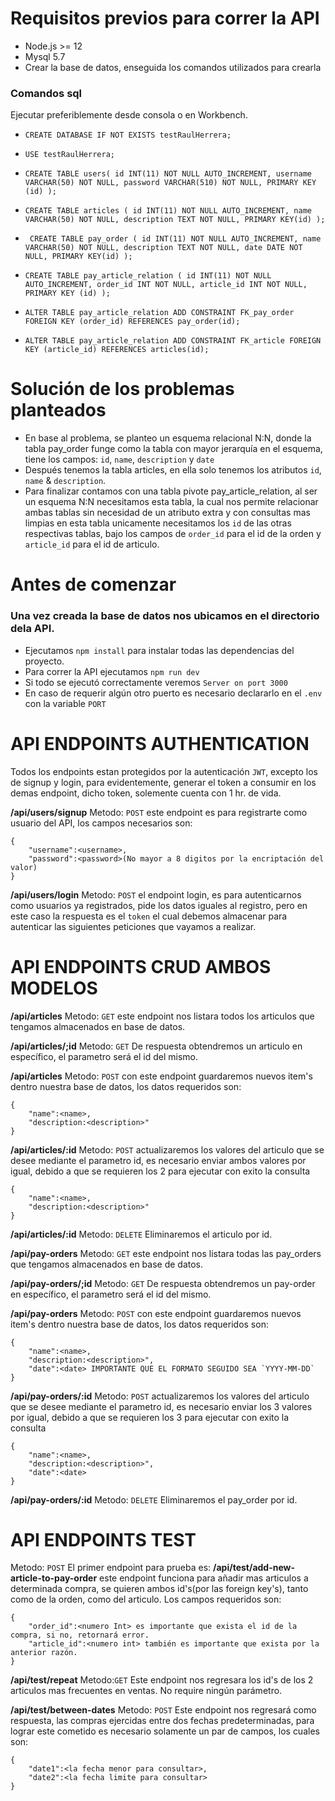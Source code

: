 # Requisitos previos para correr la API

  - Node.js >= 12
  - Mysql 5.7
  - Crear la base de datos, enseguida los comandos utilizados para crearla

### Comandos sql
Ejecutar preferiblemente desde consola o en Workbench.
* `CREATE DATABASE IF NOT EXISTS testRaulHerrera;`
* `USE testRaulHerrera;`
* `CREATE TABLE users(
    id INT(11) NOT NULL AUTO_INCREMENT,
    username VARCHAR(50) NOT NULL,
    password VARCHAR(510) NOT NULL,
    PRIMARY KEY (id)
);`
* `CREATE TABLE articles (
    id INT(11) NOT NULL AUTO_INCREMENT,
    name VARCHAR(50) NOT NULL,
    description TEXT NOT NULL,
    PRIMARY KEY(id)
);`

* `
CREATE TABLE pay_order (
    id INT(11) NOT NULL AUTO_INCREMENT,
    name VARCHAR(50) NOT NULL,
    description TEXT NOT NULL,
    date DATE NOT NULL,
    PRIMARY KEY(id)
);`

* `CREATE TABLE pay_article_relation (
        id INT(11) NOT NULL AUTO_INCREMENT,
        order_id INT NOT NULL,
        article_id INT NOT NULL,
        PRIMARY KEY (id)
);`

* `ALTER TABLE pay_article_relation
ADD CONSTRAINT FK_pay_order
FOREIGN KEY (order_id) REFERENCES pay_order(id);`

* `ALTER TABLE pay_article_relation
ADD CONSTRAINT FK_article
FOREIGN KEY (article_id) REFERENCES articles(id);`
 
# Solución de los problemas planteados

  - En base al problema, se planteo un esquema relacional N:N, donde la tabla pay_order funge como la tabla con mayor jerarquía en el esquema, tiene los campos: `id`, `name`, `description` y `date`
  - Después tenemos la tabla articles, en ella solo tenemos los atributos `id`, `name` & `description`.
  - Para finalizar contamos con una tabla pivote pay_article_relation, al ser un esquema N:N necesitamos esta tabla, la cual nos permite relacionar ambas tablas sin necesidad de un atributo extra y con consultas mas limpias en esta tabla unicamente necesitamos los `id` de las otras respectivas tablas, bajo los campos de `order_id` para el id de la orden y `article_id` para el id de articulo.

# Antes de comenzar
### Una vez creada la base de datos nos ubicamos en el directorio dela API.
  - Ejecutamos `npm install` para instalar todas las dependencias del proyecto.
  - Para correr la API ejecutamos `npm run dev`
  - Si todo se ejecutó correctamente veremos `Server on port 3000`
  - En caso de requerir algún otro puerto es necesario declararlo en el `.env` con la variable `PORT`


# API ENDPOINTS AUTHENTICATION
Todos los endpoints estan protegidos por la autenticación `JWT`, excepto los de signup y login, para evidentemente, generar el token a consumir en los demas endpoint, dicho token, solemente cuenta con 1 hr. de vida.

**/api/users/signup**
Metodo: `POST`
este endpoint es para registrarte como usuario del API, los campos necesarios son:
```
{
    "username":<username>,
    "password":<password>(No mayor a 8 digitos por la encriptación del valor)
}
```
**/api/users/login**
Metodo: `POST`
el endpoint login, es para autenticarnos como usuarios ya registrados, pide los datos iguales al registro, pero en este caso la respuesta es el `token` 
el cual debemos almacenar para autenticar las siguientes peticiones que vayamos a realizar.

# API ENDPOINTS CRUD AMBOS MODELOS
**/api/articles**
Metodo: `GET`
este endpoint nos listara todos los articulos que tengamos almacenados en base de datos.

**/api/articles/;id**
Metodo: `GET`
De respuesta obtendremos un articulo en específico, el parametro será el id del mismo.

**/api/articles**
Metodo: `POST`
con este endpoint guardaremos nuevos item's dentro nuestra base de datos, los datos requeridos son:
```
{
    "name":<name>,
    "description:<description>"
}
```

**/api/articles/:id**
Metodo: `POST`
actualizaremos los valores del articulo que se desee mediante el parametro id,
es necesario enviar ambos valores por igual, debido a que se requieren los 2 para ejecutar con exito la consulta
```
{
    "name":<name>,
    "description:<description>"
}
```

**/api/articles/:id**
Metodo: `DELETE`
Eliminaremos el articulo por id.



**/api/pay-orders**
Metodo: `GET`
este endpoint nos listara todas las pay_orders que tengamos almacenados en base de datos.

**/api/pay-orders/;id**
Metodo: `GET`
De respuesta obtendremos un pay-order en específico, el parametro será el id del mismo.

**/api/pay-orders**
Metodo: `POST`
con este endpoint guardaremos nuevos item's dentro nuestra base de datos, los datos requeridos son:
```
{
    "name":<name>,
    "description:<description>",
    "date":<date> IMPORTANTE QUE EL FORMATO SEGUIDO SEA `YYYY-MM-DD`
}
```

**/api/pay-orders/:id**
Metodo: `POST`
actualizaremos los valores del articulo que se desee mediante el parametro id,
es necesario enviar los 3 valores por igual, debido a que se requieren los 3 para ejecutar con exito la consulta
```
{
    "name":<name>,
    "description:<description>",
    "date":<date>
}
```

**/api/pay-orders/:id**
Metodo: `DELETE`
Eliminaremos el pay_order por id.


# API ENDPOINTS TEST
Metodo: `POST`
El primer endpoint para prueba es:
**/api/test/add-new-article-to-pay-order**
este endpoint funciona para añadir mas articulos a determinada compra, se quieren ambos id's(por las foreign key's), tanto como de la orden, como del articulo.
Los campos requeridos son:
```
{
    "order_id":<numero Int> es importante que exista el id de la compra, si no, retornará error.
    "article_id":<numero int> también es importante que exista por la anterior razón.
}
```
**/api/test/repeat**
Metodo:`GET`
Este endpoint nos regresara los id's de los 2 articulos mas frecuentes en ventas.
No require ningún parámetro.

**/api/test/between-dates**
Metodo: `POST`
Este endpoint nos regresará como respuesta, las compras ejercidas entre dos fechas predeterminadas, para lograr este cometido es necesario solamente un par de campos, los cuales son:
```
{
    "date1":<la fecha menor para consultar>,
    "date2":<la fecha limite para consultar>
}
```


